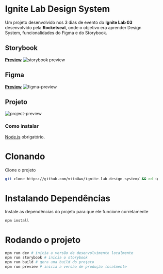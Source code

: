 # Ignite Lab Design System

Um projeto desenvolvido nos 3 dias de evento do **Ignite Lab 03** desenvolvido pela **Rocketseat**, onde o objetivo era aprender Design System, funcionalidades do Figma e do Storybook.

## Storybook

[**Preview**](https://vitouwu.github.io/ignite-lab-design-system/)
![storybook preview](https://user-images.githubusercontent.com/32278696/195480791-bbc24391-5400-4ca1-906b-ad8a33d184c9.png)

## Figma

[**Preview**](https://www.figma.com/file/dfgfgBMsHmFEHY4Bx3NJJG/Ignite-Lab-Design-System)
![figma-preview](https://user-images.githubusercontent.com/32278696/195481476-1cebca64-757f-4251-88cb-c3e4267ee1e7.png)

## Projeto

![project-preview](https://user-images.githubusercontent.com/32278696/195481706-27e9f40e-3232-4dd9-934f-0ca7eef50a94.png)

### Como instalar

[Node.js](https://nodejs.org/en/) obrigatório.

# Clonando

Clone o projeto

```bash
git clone https://github.com/vitoUwu/ignite-lab-design-system/ && cd ignite-lab-design-system
```

# Instalando Dependências

Instale as dependências do projeto para que ele funcione corretamente

```bash
npm install
```

# Rodando o projeto

```bash
npm run dev # inicia a versão de desenvolvimento localmente
npm run storybook # inicia o storybook
npm run build # gera uma build do projeto
npm run preview # inicia a versão de produção localmente
```
